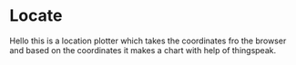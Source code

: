 # Locate
Hello this is a location plotter which takes the coordinates fro the browser and based on the coordinates it makes a chart with help of thingspeak. 
